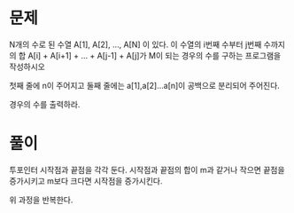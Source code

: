 # 문제

N개의 수로 된 수열 A[1], A[2], …, A[N] 이 있다. 이 수열의 i번째 수부터 j번째 수까지의 합 A[i] + A[i+1] + … + A[j-1] + A[j]가 M이 되는 경우의 수를 구하는 프로그램을 작성하시오

첫째 줄에 n이 주어지고 둘째 줄에는 a[1],a[2]...a[n]이 공백으로 분리되어 주어진다.

경우의 수를 출력하라.

# 풀이

투포인터
시작점과 끝점을 각각 둔다.
시작점과 끝점의 합이 m과 같거나 작으면 끝점을 증가시키고
m보다 크다면 시작점을 증가시킨다.

위 과정을 반복한다.
